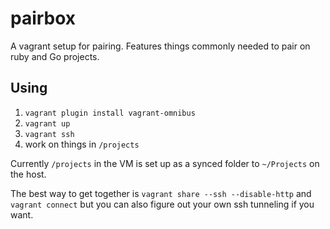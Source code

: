 # pairbox

A vagrant setup for pairing. Features things commonly needed to pair on ruby and Go projects.

## Using

1. `vagrant plugin install vagrant-omnibus`
2. `vagrant up`
3. `vagrant ssh`
4. work on things in `/projects`

Currently `/projects` in the VM is set up as a synced folder to `~/Projects` on the host.

The best way to get together is `vagrant share --ssh --disable-http` and `vagrant connect` but you can also figure out your own ssh tunneling if you want.
